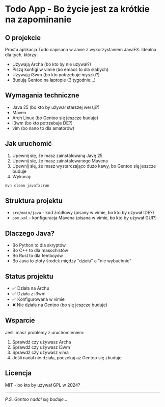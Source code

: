 # Todo App - Bo życie jest za krótkie na zapominanie

## O projekcie
Prosta aplikacja Todo napisana w Javie z wykorzystaniem JavaFX. Idealna dla tych, którzy:
- Używają Archa (bo kto by nie używał?)
- Piszą konfigi w vimie (bo emacs to dla słabych)
- Używają i3wm (bo kto potrzebuje myszki?)
- Budują Gentoo na laptopie (3 tygodnie...)

## Wymagania techniczne
- Java 25 (bo kto by używał starszej wersji?)
- Maven
- Arch Linux (bo Gentoo się jeszcze buduje)
- i3wm (bo kto potrzebuje DE?)
- vim (bo nano to dla amatorów)

## Jak uruchomić
1. Upewnij się, że masz zainstalowaną Javę 25
2. Upewnij się, że masz zainstalowanego Mavena
3. Upewnij się, że masz wystarczająco dużo kawy, bo Gentoo się jeszcze buduje
4. Wykonaj:
```bash
mvn clean javafx:run
```

## Struktura projektu
- `src/main/java` - kod źródłowy (pisany w vimie, bo kto by używał IDE?)
- `pom.xml` - konfiguracja Mavena (pisana w vimie, bo kto by używał GUI?)

## Dlaczego Java?
- Bo Python to dla skryptów
- Bo C++ to dla masochistów
- Bo Rust to dla femboyów
- Bo Java to złoty środek między "działa" a "nie wybuchnie"

## Status projektu
- ✅ Działa na Archu
- ✅ Działa z i3wm
- ✅ Konfigurowana w vimie
- ❌ Nie działa na Gentoo (bo się jeszcze buduje)

## Wsparcie
Jeśli masz problemy z uruchomieniem:
1. Sprawdź czy używasz Archa
2. Sprawdź czy używasz i3wm
3. Sprawdź czy używasz vima
4. Jeśli nadal nie działa, poczekaj aż Gentoo się zbuduje

## Licencja
MIT - bo kto by używał GPL w 2024?

---
*P.S. Gentoo nadal się buduje...* 